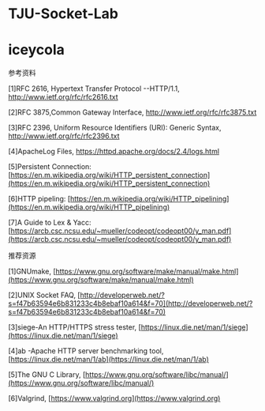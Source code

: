 # TJU-Socket-Lab
# iceycola
参考资料

[1]RFC 2616, Hypertext Transfer Protocol --HTTP/1.1, http://www.ietf.org/rfc/rfc2616.txt 

[2]RFC 3875,Common Gateway Interface,   http://www.ietf.org/rfc/rfc3875.txt

[3]RFC 2396, Uniform Resource Identifiers (URI): Generic Syntax, http://www.ietf.org/rfc/rfc2396.txt

[4]ApacheLog Files, https://httpd.apache.org/docs/2.4/logs.html

[5]Persistent Connection: [https://en.m.wikipedia.org/wiki/HTTP_persistent_connection](https://en.m.wikipedia.org/wiki/HTTP_persistent_connection)

[6]HTTP pipeling: [https://en.m.wikipedia.org/wiki/HTTP_pipelining](https://en.m.wikipedia.org/wiki/HTTP_pipelining)

[7]A Guide to Lex & Yacc: [https://arcb.csc.ncsu.edu/~mueller/codeopt/codeopt00/y_man.pdf](https://arcb.csc.ncsu.edu/~mueller/codeopt/codeopt00/y_man.pdf)

推荐资源

[1]GNUmake, [https://www.gnu.org/software/make/manual/make.html](https://www.gnu.org/software/make/manual/make.html)

[2]UNIX Socket FAQ, [http://developerweb.net/?s=f47b63594e6b831233c4b8ebaf10a614&f=70](http://developerweb.net/?s=f47b63594e6b831233c4b8ebaf10a614&f=70)

[3]siege-An HTTP/HTTPS stress tester, [https://linux.die.net/man/1/siege](https://linux.die.net/man/1/siege)

[4]ab -Apache HTTP server benchmarking tool, [https://linux.die.net/man/1/ab](https://linux.die.net/man/1/ab)

[5]The GNU C Library, [https://www.gnu.org/software/libc/manual/](https://www.gnu.org/software/libc/manual/)

[6]Valgrind, [https://www.valgrind.org](https://www.valgrind.org)
